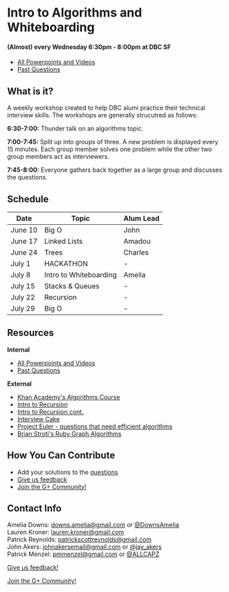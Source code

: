 # Intro to Algorithms and Whiteboarding
#### (Almost) every Wednesday 6:30pm - 8:00pm at DBC SF
- [All Powerpoints and Videos](https://github.com/adowns01/Intro-to-Whiteboarding-DBC/blob/master/powerpoint_links.md)
- [Past Questions](https://github.com/adowns01/Intro-to-Whiteboarding-DBC/blob/master/questions.md)

## What is it?

A weekly workshop created to help DBC alumi practice their technical interview skills. The workshops are generally strucutred as follows:

**6:30-7:00:** Thunder talk on an algorithms topic.

**7:00-7:45:** Split up into groups of three. A new problem is displayed every 15 minutes. Each group member solves one problem while the other two group members act as interviewers.

**7:45-8:00:** Everyone gathers back together as a large group and discusses the questions.

## Schedule

Date | Topic | Alum Lead
 --- | --- | ---
June 10 | Big O | John
June 17 | Linked Lists | Amadou
June 24 | Trees | Charles
July 1 | HACKATHON | -
July 8 | Intro to Whiteboarding | Amelia
July 15 | Stacks & Queues | -
July 22 | Recursion | -
July 29 | Big O | -


## Resources

**Internal**
- [All Powerpoints and Videos](https://github.com/adowns01/Intro-to-Whiteboarding-DBC/blob/master/powerpoint_links.md)
- [Past Questions](https://github.com/adowns01/Intro-to-Whiteboarding-DBC/blob/master/questions.md)

**External**
- [Khan Academy's Algorithms Course](https://www.khanacademy.org/computing/computer-science/algorithms)
- [Intro to Recursion](http://cs.stanford.edu/people/eroberts/courses/cs106b/chapters/05-intro-to-recursion.pdf)
- [Intro to Recursion cont.](http://cs.stanford.edu/people/eroberts/courses/cs106b/chapters/06-recursive-procedures.pdf)
- [Interview Cake](https://www.interviewcake.com/)
- [Project Euler - questions that need efficient algorithms](https://projecteuler.net/about)
- [Brian Stroti's Ruby Graph Algorithms](https://github.com/brianstorti/ruby-graph-algorithms)

## How You Can Contribute

- Add your solutions to the [questions](https://github.com/adowns01/Intro-to-Whiteboarding-DBC/blob/master/questions.md)
- [Give us feedback](https://socrates.devbootcamp.com/feedback/forms)
- [Join the G+ Community!](https://plus.google.com/u/0/communities/114320193647581293833)


## Contact Info

Amelia Downs: downs.amelia@gmail.com or [@DownsAmelia](https://twitter.com/DownsAmelia)  
Lauren Kroner: lauren.kroner@gmail.com  
Patrick Reynolds: patrickscottreynolds@gmail.com  
John Akers: johnakersemail@gmail.com or [@jay_akers](https://twitter.com/jay_akers)  
Patrick Menzel: pmmenzel@gmail.com or [@ALLCAPZ](https://twitter.com/ALLCAPZ)  


[Give us feedback!](https://socrates.devbootcamp.com/feedback/forms)

[Join the G+ Community!](https://plus.google.com/u/0/communities/114320193647581293833)
